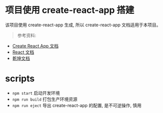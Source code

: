 # 项目使用 create-react-app 搭建

该项目使用 create-react-app 生成, 所以 create-react-app 文档适用于本项目。

> 参考资料:
- [Create React App 文档](https://facebook.github.io/create-react-app/docs/getting-started)
- [React 文档](https://reactjs.org/)
- [乾坤文档](https://qiankun.umijs.org/zh/guide)

# scripts

- `npm start` 启动开发环境
- `npm run build` 打包生产环境资源
- `npm run eject` 导出 create-react-app 的配置, 是不可逆操作, 慎用
